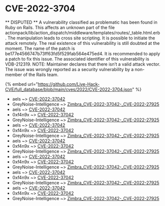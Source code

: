 # CVE-2022-3704

** DISPUTED ** A vulnerability classified as problematic has been found in Ruby on Rails. This affects an unknown part of the file actionpack/lib/action_dispatch/middleware/templates/routes/_table.html.erb. The manipulation leads to cross site scripting. It is possible to initiate the attack remotely. The real existence of this vulnerability is still doubted at the moment. The name of the patch is be177e4566747b73ff63fd5f529fab564e475ed4. It is recommended to apply a patch to fix this issue. The associated identifier of this vulnerability is VDB-212319. NOTE: Maintainer declares that there isn’t a valid attack vector. The issue was wrongly reported as a security vulnerability by a non-member of the Rails team.

{% embed url="https://github.com/Live-Hack-CVE/full_database/blob/main/cves/2022/CVE-2022-3704.json" %}


* aels ~> [CVE-2022-37042](https://www.alice-snow.ru/2022/database/cve-2022-3704/cve-2022-37042-aels)
* GreyNoise-Intelligence ~> [Zimbra_CVE-2022-37042-_CVE-2022-27925](https://www.alice-snow.ru/2022/database/cve-2022-3704/zimbra_cve-2022-37042-_cve-2022-27925-greynoise-intelligence)
* aels ~> [CVE-2022-37042](https://www.alice-snow.ru/2022/database/cve-2022-3704/cve-2022-37042-aels)
* 0xf4n9x ~> [CVE-2022-37042](https://www.alice-snow.ru/2022/database/cve-2022-3704/cve-2022-37042-0xf4n9x)
* GreyNoise-Intelligence ~> [Zimbra_CVE-2022-37042-_CVE-2022-27925](https://www.alice-snow.ru/2022/database/cve-2022-3704/zimbra_cve-2022-37042-_cve-2022-27925-greynoise-intelligence)
* aels ~> [CVE-2022-37042](https://www.alice-snow.ru/2022/database/cve-2022-3704/cve-2022-37042-aels)
* 0xf4n9x ~> [CVE-2022-37042](https://www.alice-snow.ru/2022/database/cve-2022-3704/cve-2022-37042-0xf4n9x)
* GreyNoise-Intelligence ~> [Zimbra_CVE-2022-37042-_CVE-2022-27925](https://www.alice-snow.ru/2022/database/cve-2022-3704/zimbra_cve-2022-37042-_cve-2022-27925-greynoise-intelligence)
* aels ~> [CVE-2022-37042](https://www.alice-snow.ru/2022/database/cve-2022-3704/cve-2022-37042-aels)
* 0xf4n9x ~> [CVE-2022-37042](https://www.alice-snow.ru/2022/database/cve-2022-3704/cve-2022-37042-0xf4n9x)
* GreyNoise-Intelligence ~> [Zimbra_CVE-2022-37042-_CVE-2022-27925](https://www.alice-snow.ru/2022/database/cve-2022-3704/zimbra_cve-2022-37042-_cve-2022-27925-greynoise-intelligence)
* aels ~> [CVE-2022-37042](https://www.alice-snow.ru/2022/database/cve-2022-3704/cve-2022-37042-aels)
* 0xf4n9x ~> [CVE-2022-37042](https://www.alice-snow.ru/2022/database/cve-2022-3704/cve-2022-37042-0xf4n9x)
* GreyNoise-Intelligence ~> [Zimbra_CVE-2022-37042-_CVE-2022-27925](https://www.alice-snow.ru/2022/database/cve-2022-3704/zimbra_cve-2022-37042-_cve-2022-27925-greynoise-intelligence)
* aels ~> [CVE-2022-37042](https://www.alice-snow.ru/2022/database/cve-2022-3704/cve-2022-37042-aels)
* 0xf4n9x ~> [CVE-2022-37042](https://www.alice-snow.ru/2022/database/cve-2022-3704/cve-2022-37042-0xf4n9x)
* GreyNoise-Intelligence ~> [Zimbra_CVE-2022-37042-_CVE-2022-27925](https://www.alice-snow.ru/2022/database/cve-2022-3704/zimbra_cve-2022-37042-_cve-2022-27925-greynoise-intelligence)
* aels ~> [CVE-2022-37042](https://www.alice-snow.ru/2022/database/cve-2022-3704/cve-2022-37042-aels)
* 0xf4n9x ~> [CVE-2022-37042](https://www.alice-snow.ru/2022/database/cve-2022-3704/cve-2022-37042-0xf4n9x)
* GreyNoise-Intelligence ~> [Zimbra_CVE-2022-37042-_CVE-2022-27925](https://www.alice-snow.ru/2022/database/cve-2022-3704/zimbra_cve-2022-37042-_cve-2022-27925-greynoise-intelligence)